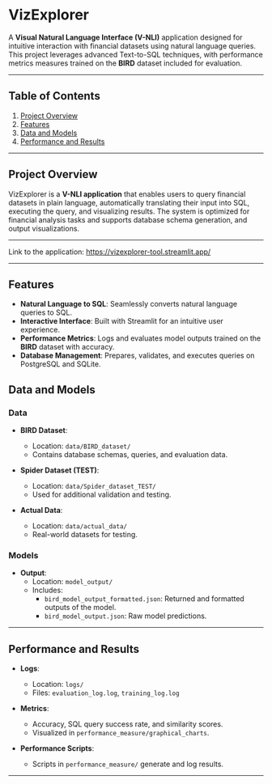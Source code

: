# **VizExplorer**

A **Visual Natural Language Interface (V-NLI)** application designed for intuitive interaction with financial datasets using natural language queries. This project leverages advanced Text-to-SQL techniques, with performance metrics measures trained on the **BIRD** dataset included for evaluation.

---

## **Table of Contents**

1. [Project Overview](#project-overview)
2. [Features](#features)
3. [Data and Models](#data-and-models)
4. [Performance and Results](#performance-and-results)

---

## **Project Overview**

VizExplorer is a **V-NLI application** that enables users to query financial datasets in plain language, automatically translating their input into SQL, executing the query, and visualizing results. The system is optimized for financial analysis tasks and supports database schema generation, and output visualizations.

---

Link to the application: https://vizexplorer-tool.streamlit.app/

---

## **Features**

- **Natural Language to SQL**: Seamlessly converts natural language queries to SQL.
- **Interactive Interface**: Built with Streamlit for an intuitive user experience. 
- **Performance Metrics**: Logs and evaluates model outputs trained on the **BIRD** dataset with accuracy.
- **Database Management**: Prepares, validates, and executes queries on PostgreSQL and SQLite.

## **Data and Models**

### **Data**

- **BIRD Dataset**:
  - Location: `data/BIRD_dataset/`
  - Contains database schemas, queries, and evaluation data.

- **Spider Dataset (TEST)**:
  - Location: `data/Spider_dataset_TEST/`
  - Used for additional validation and testing.

- **Actual Data**:
  - Location: `data/actual_data/`
  - Real-world datasets for testing.

### **Models**

- **Output**:
  - Location: `model_output/`
  - Includes:
    - `bird_model_output_formatted.json`: Returned and formatted outputs of the model.
    - `bird_model_output.json`: Raw model predictions.

---

## **Performance and Results**

- **Logs**:
  - Location: `logs/`
  - Files: `evaluation_log.log`, `training_log.log`

- **Metrics**:
  - Accuracy, SQL query success rate, and similarity scores.
  - Visualized in `performance_measure/graphical_charts`.

- **Performance Scripts**:
  - Scripts in `performance_measure/` generate and log results.
---
